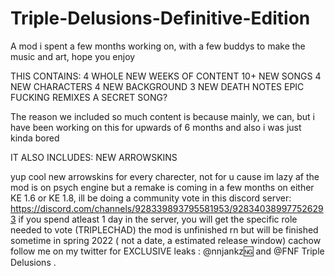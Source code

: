 # Triple-Delusions-Definitive-Edition
A mod i spent a few months working on, with a few buddys to make the music and art, hope you enjoy


THIS CONTAINS:
4 WHOLE NEW WEEKS OF CONTENT
10+ NEW SONGS
4 NEW CHARACTERS
4 NEW BACKGROUND
3 NEW DEATH NOTES
EPIC FUCKING REMIXES
A SECRET SONG?


The reason we included so much content is because mainly, we can, but i have been working on this for upwards of 6 months
and also i was just kinda bored





IT ALSO INCLUDES:
NEW ARROWSKINS

yup cool new arrowskins for every charecter, not for u cause im lazy af
the mod is on psych engine but a remake is coming in a few months on either
KE 1.6 or KE 1.8, ill be doing a community vote in this discord server:
https://discord.com/channels/928339893795581953/928340389977526293
if you spend atleast 1 day in the server, you will get the specific role needed to vote (TRIPLECHAD)
the mod is unfinished rn but will be finished sometime in spring 2022 ( not a date, a estimated release window)
cachow follow me on my twitter for EXCLUSIVE leaks : @nnjankz🆖 and @FNF Triple Delusions .
